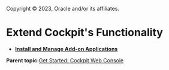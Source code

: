 Copyright © 2023, Oracle and/or its affiliates.

# Extend Cockpit's Functionality

-   **[Install and Manage Add-on Applications](../topics/manage_add_on_applications.md)**  


**Parent topic:**[Get Started: Cockpit Web Console](../topics/cockpit-install.md)

